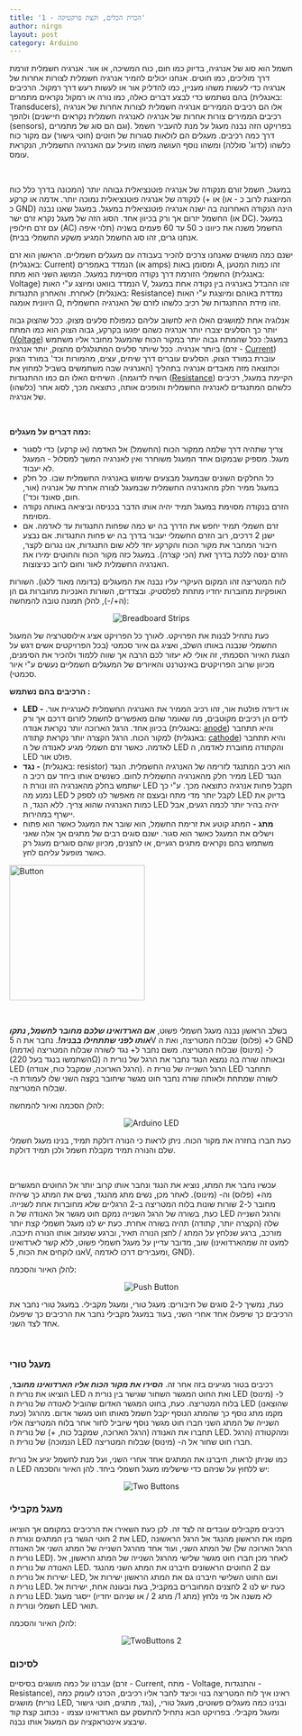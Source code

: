 ```yaml
---
title: '1 - הכרת הכלים, וקצת פרקטיקה'
author: nirgn
layout: post
category: Arduino
---
```

חשמל הוא סוג של אנרגיה, בדיוק כמו חום, כוח המשיכה, או אור. אנרגיה חשמלית זורמת דרך מוליכים, כמו חוטים. אנחנו יכולים להמיר אנרגיה חשמלית לצורות אחרות של אנרגיה כדי לעשות משהו מעניין, כמו להדליק אור או לעשות רעש דרך רמקול. הרכיבים בהם נשתמש כדי לבצע דברים כאלה, כמו נורה או רמקול נקראים מתמרים (באנגלית: Transducers), אלו הם רכיבים הממירים אנרגיה חשמלית לצורות אחרות של אנרגיה ולהפך (רכיבים הממירים צורות אחרות של אנרגיה לאנרגיה חשמלית נקראים חיישנים (sensors), וגם הם סוג של מתמרים). בפרויקט הזה נבנה מעגל על מנת להעביר חשמל דרך כמה רכיבים. מעגלים הם לולאות סגורות של חוטים (חוטי גישור) עם מקור כוח כלשהו (לדוג' סוללה) ומשהו נוסף העושה משהו מועיל עם האנרגיה החשמלית, הנקראת עומס.

<!--more-->

&nbsp;

במעגל, חשמל זורם מנקודה של אנרגיה פוטנציאלית גבוהה יותר (המכונה בדרך כלל כוח או +) לנקודה של אנרגיה פוטנציאלית נמוכה יותר. אדמה או קרקע (המיוצגת לרוב כ - או כ GND) הינה הנקודה האחרונה בה ישנה אנרגיה פוטנציאלית במעגל. במעגל שאנו נבנה החשמל יזרום אך ורק בכיוון אחד. הסוג הזה של מעגל נקרא זרם ישר (או DC). במעגל עם זרם חילופין (AC) החשמל משנה את כיוונו כ 50 עד 60 פעמים בשניה (תלוי איפה אנחנו גרים, זהו סוג החשמל המגיע משקע החשמלי בבית).

ישנם כמה מושגים שאנחנו צרכים להכיר בעבודה עם מעגלים חשמליים. הראשון הוא זרם (באנגלית: Current) הנמדד באמפרים (או amps) ומסומן באות A, זהו כמות המטען החשמלי הזורמת דרך נקודה מסויימת במעגל. המושג השני הוא מתח (באנגלית: Voltage) הנמדד בוואט ומיוצג ע"י האות V, זהו ההבדל באנרגיה בין נקודה אחת במעגל לאחרת. והאחרון התנגדות (באנגלית: Resistance) נמדדת באוהם ומיוצגת ע"י האות היוונית אומגה Ω, זהו מידת ההתנגדות של רכיב כלשהו לזרם של האנרגיה החשמלית.

אנלוגיה אחת למושגים האלו היא לחשוב עליהם כמפולת סלעים מצוק. ככל שהצוק גבוה יותר כך הסלעים יצברו יותר אנרגיה כשהם יפגעו בקרקע, גבוה הצוק הוא כמו המתח ([Voltage](http://en.wikipedia.org/wiki/Voltage)) במעגל: ככל שהמתח גבוה יותר במקור הכוח שהמעגל מחובר אליו משתמש ביותר אנרגיה. ככל שיותר סלעים המתגלגלים מהצוק, יותר אנרגיה (זרם - [Current](http://en.wikipedia.org/wiki/Electric_current)) עוברת במורד הצוק. הסלעים עוברים דרך שיחים, עצים, מהמורות וכד' במורד הצוק וכתוצאה מזה מאבדים אנרגיה בתהליך (האנרגיה שבה משתמשים בשביל למחוץ את השיח לדוגמה). השיחים האלו הם כמו ההתנגדות ([Resistance](http://en.wikipedia.org/wiki/Electrical_resistance_and_conductance)) הקיימת במעגל, רכיבים כלשהם המתנגדים לאנרגיה החשמלית והופכים אותה, כתוצאה מכך, לסוג אחר (כלשהו) של אנרגיה.

&nbsp;

**כמה דברים על מעגלים:**

  * צריך שתהיה דרך שלמה ממקור הכוח (החשמל) אל האדמה (או קרקע) כדי לסגור מעגל. מספיק שבמקום אחד המעגל משוחרר ואין לאנרגיה המשך למסלול - המעגל לא יעבוד.
  * כל החלקים השונים שבמעגל מבצעים שימוש באנרגיה החשמלית שבו. כל חלק במעגל ממיר חלק מהאנרגיה החשמלית שבמעגל לצורה אחרת של אנרגיה (אור, חום, סאונד וכד').
  * הזרם בנקודה מסוימת במעגל תמיד יהיה אותו הדבר בכניסה וביציאה באותה נקודה מסוימת.
  * זרם חשמלי תמיד יחפש את הדרך בה יש כמה שפחות התנגדות עד לאדמה. אם ישנן 2 דרכים, רוב הזרם החשמלי יעבור בדרך בה יש פחות התנגדות. אם נבצע חיבור המחבר את מקור הכוח והקרקע יחד ללא שום התנגדות, אנו נגרום לקצר, הזרם ינסה ללכת בדרך זאת (הכי קצרה). במעגל כזה מקור הכוח והחוטים ימירו את האנרגיה החשמלית לאור וחום לרוב כניצוצות.

לוח המטריצה זהו המקום העיקרי עליו נבנה את המעגלים (בדומה מאוד ללגו). השורות האופקיות מחוברות יחדיו מתחת לפלסטיק. ובצדדים, השורות האנכיות מחוברות גם הן (ה+/-), להלן תמונה טובה להמחשה:

<div style="text-align: center;">
  <img src="/assets/img/posts/arduino-1/Breadboard_Strips.png" alt="Breadboard Strips">
</div>

כעת נתחיל לבנות את הפרויקט. לאורך כל הפרויקט אציג אילוסטרציה של המעגל החשמלי שנבנה באותו השלב, ואציג גם איור סכמטי (בכל הפרויקטים אשים דגש על הצגת האיור הסכמתי, זה אולי לא יעזור לכם הרבה אך שווה ללמוד ולהכיר את הסימנים, מכיוון שרוב הפרויקטים באינטרנט והאיורים של המעגלים חשמליים נעשים ע"י איור סכמטי).

**הרכיבים בהם נשתמש :**

  * **LED -** או דיודה פולטת אור, זהו רכיב הממיר את האנרגיה החשמלית לאנרגיית אור. לדים הן רכיבים מקוטבים, מה שאומר שהם מאפשרים לחשמל לזרום דרכם אך ורק בכיוון אחד. הרגל הארוכה יותר נקראת אנודה (באנגלית: [anode‏‏‏‏](http://en.wikipedia.org/wiki/Anode)) והיא תתחבר למקור הכוח. הרגל הקצרה יותר נקראת קתודה (באנגלית: [cathode‏‏‏‏](http://en.wikipedia.org/wiki/Cathode)) והיא תתחבר לאדמה. כאשר זרם חשמלי מגיע לאנודה של ה LED והקתודה מחוברת לאדמה, ה LED פולט אור.
  * **נגד -** (באנגלית: resistor) הוא רכיב המתנגד לזרימה של האנרגיה החשמלית. הנגד ממיר חלק מהאנרגיה החשמלית לחום. כשנשים אותו ביחד עם רכיב ה LED הנגד ישתמש בחלק מהאנרגיה הזו ונורת ה LED תקבל פחות אנרגיה כתוצאה מכך. ע"י כך נמנע מה LED לקבל יותר מדי מתח ובעצם זה מאפשר לנו לספק ל LED בדיוק את כמות האנרגיה שהוא צריך. ללא הנגד, ה LED יהיה בהיר יותר לכמה רגעים, אבל יישרף במהירות.
  * **מתג -** המתג קוטע את זרימת החשמל, הוא שובר את המעגל כאשר הוא פתוח וישלים את המעגל כאשר הוא סגור. ישנם סוגים רבים של מתגים אך אלה שאני משתמש בהם נקראים מתגים רגעיים, או לחצנים, מכיוון שהם סוגרים מעגל רק כאשר מופעל עליהם לחץ.

<div class="left">
  <img src="/assets/img/posts/arduino-1/Button1.png" alt="Button" style="width: 15rem;">
</div>

&nbsp;

בשלב הראשון נבנה מעגל חשמלי פשוט, **_אם הארדואינו שלכם מחובר לחשמל, נתקו אותו לפני שתתחילו בבניה!_**. נחבר את ה 5V ל+ (פלוס) שבלוח המטריצה, ואת ה GND (אדמה) ל- (מינוס) שבלוח המטריצה. משם נחבר ל+ נגד לשורה שבלוח המטריצה (השתמשו בנגד בעל 220Ω) ובאותה שורה בה נמצא הנגד נחבר את הרגל של נורית ה LED (הרגל הארוכה, שמקבל כוח, אנודה). הרגל השנייה של נורית ה LED תתחבר לשורה שמתחת ולאותה שורה נחבר חוט מגשר שיחובר בקצה השני שלו לעמודת ה- שבלוח המטריצה.

להלן הסכמה ואיור להמחשה:

<div style="text-align: center">
  <img src="/assets/img/posts/arduino-1/ArduinoLED.png" alt="Arduino LED">
</div>

כעת חברו בחזרה את מקור הכוח. ניתן לראות כי הנורה דולקת תמיד, בנינו מעגל חשמלי שלם והנורה תמיד מקבלת חשמל ולכן תמיד דולקת.

&nbsp;

עכשיו נחבר את המתג, נוציא את הנגד ונחבר אותו קרוב יותר אל החוטים המגשרים מה+ (פלוס) וה- (מינוס). לאחר מכן, נשים מתג מהנגד, נשים את המתג כך שיהיה מחובר ל-2 שורות שונות בלוח המטריצה ב-2 הרגליים שלא מחוברות אחת לשנייה. כעת, בשורה של הרגל השנייה נמקם חוט מגשר אל האנודה של ה LED והרגל השנייה שלה (הקצרה יותר, קתודה) תהיה בשורה אחרת. כעת יש לנו מעגל חשמלי קצת יותר מורכב, ברגע שנלחץ על המתג / לחצן הנורה תאיר, וברגע שנעזוב אותו הנורה תיכבה. שוב, מדובר עדיין על מעגל חשמלי פשוט, ללא קשר לארדואינו (למעט זה שמהארדואינו אנו לוקחים את הכוח, 5V, ומעבירים דרכו לאדמה, GND).

להלן האיור והסכמה:

<div style="text-align: center">
  <img src="/assets/img/posts/arduino-1/PushButton.png" alt="Push Button">
</div>

כעת, נמשיך ל-2 סוגים של חיבורים: מעגל טורי, ומעגל מקבילי. במעגל טורי נחבר את הרכיבים כך שיפעלו אחד אחרי השני, בעוד במעגל מקבילי נחבר את הרכיבים כך שיפעלו אחד לצד השני.

&nbsp;

### מעגל טורי

רכיבים בטור מגיעים בזה אחר זה. **_הסירו את מקור הכוח אליו הארדואינו מחובר_**, הוציאו את נורית ה LED ואת החוט המגשר השחור שגישר בין נורית ה LED ל- (מינוס) בלוח המטריצה. כעת, בחוט המגשר האדום שהוביל לאנודה של נורית ה LED (שהוצאנו כעת) מקמו מתג נוסף כך שהמתג הנוסף יקבל חשמל מאותו חוט מגשר אדום. מהרגל השנייה של המתג השני חברו חוט מגשר נוסף שיוביל לחור אחר בלוח המטריצה אליו תחברו את האנודה (הרגל הארוכה, שמקבל כוח, +) של נורית ה LED. ומהקטודה (הרגל הנמוכה) של נורית ה LED חברו חוט שחור אל ה- (מינוס) שבלוח המטריצה.

כמו שניתן לראות, חיברנו את המתגים אחד אחרי השני, ועל מנת לחשמל יגיע אל נורית ה LED יש ללחוץ על שניהם כדי שישלימו מעגל חשמלי ביחד. להן האיור והסכמה:

<div style="text-align: center">
  <img src="/assets/img/posts/arduino-1/TwoButtons.png" alt="Two Buttons">
</div>

### מעגל מקבילי

רכיבים מקבילים עובדים זה לצד זה. לכן כעת השאירו את הרכיבים במקומם אך הוציאו את 2 חוטי הגשר בין המתגים ונורת ה LED, מקמו את הראשון מהנגד אל הרגל הראשונה של המתג השני, ועוד אחד מהרגל השנייה של המתג השני אל האנודה (הרגל הארוכה של נורית ה LED). לאחר מכן חברו חוט מגשר שלישי מהרגל השנייה של המתג הראשון, אל האנודה של נורית ה LED. עם 2 החוטים הראשונים חיברנו את המתג השני מהנגד ישירות אל נורית ה LED, ועם החוט השלישי חיברנו גם את המתג הראשון ישירות אל נורית ה LED. כעת יש לנו 2 לחצנים המחוברים במקביל, בעת ובעונה אחת, ישירות אל נורית ה LED. לא משנה אל מי נלחץ (מתג 1/ מתג 2 / או שניהם יחדיו) ייסגר מעגל חשמלי ונורית ה LED תואר.

להלן האיור והסכמה:

<div style="text-align: center">
  <img src="/assets/img/posts/arduino-1/TwoButtons_2.png" alt="TwoButtons 2">
</div>

### לסיכום

עברנו על כמה מושגים בסיסיים (זרם - Current, מתח - Voltage, והתנגדות - Resistance), ראינו איך לוח המטריצה בנוי וכיצד לחבר אליו רכיבים, הכרנו לעומק כמה מושגים (נורית LED, נגד, מתגים, חוטי גישור), ובנינו כמה מעגלים פשוטים, מעגל טורי, ומעגל מקבילי. בפרויקט הבא נתחיל להתעסק עם הארדואינו עצמו - נכתוב קצת קוד שיבצע אינטראקציה עם המעגל אותו נבנה.
